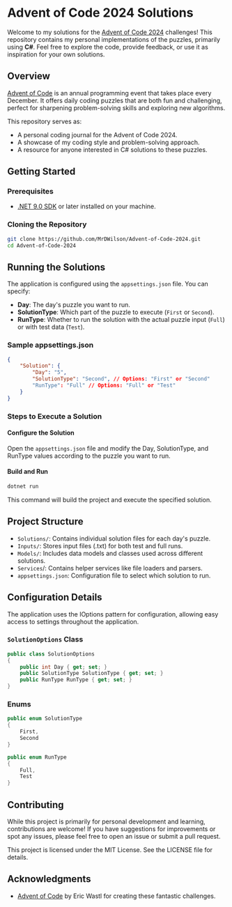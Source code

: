 # Advent of Code 2024 Solutions

Welcome to my solutions for the [Advent of Code 2024](https://adventofcode.com/2024) challenges! This repository contains my personal implementations of the puzzles, primarily using **C#**. Feel free to explore the code, provide feedback, or use it as inspiration for your own solutions.

## Overview

[Advent of Code](https://adventofcode.com/) is an annual programming event that takes place every December. It offers daily coding puzzles that are both fun and challenging, perfect for sharpening problem-solving skills and exploring new algorithms.

This repository serves as:

- A personal coding journal for the Advent of Code 2024.
- A showcase of my coding style and problem-solving approach.
- A resource for anyone interested in C# solutions to these puzzles.

## Getting Started

### Prerequisites

- [.NET 9.0 SDK](https://dotnet.microsoft.com/download/dotnet/9.0) or later installed on your machine.

### Cloning the Repository

```bash
git clone https://github.com/MrDWilson/Advent-of-Code-2024.git
cd Advent-of-Code-2024
```

## Running the Solutions

The application is configured using the `appsettings.json` file. You can specify:

- **Day**: The day's puzzle you want to run.
- **SolutionType**: Which part of the puzzle to execute (`First` or `Second`).
- **RunType**: Whether to run the solution with the actual puzzle input (`Full`) or with test data (`Test`).

### Sample appsettings.json

```json
{
    "Solution": {
        "Day": "5",
        "SolutionType": "Second", // Options: "First" or "Second"
        "RunType": "Full" // Options: "Full" or "Test"
    }
}
```

### Steps to Execute a Solution

#### Configure the Solution

Open the `appsettings.json` file and modify the Day, SolutionType, and RunType values according to the puzzle you want to run.

#### Build and Run

```bash
dotnet run
```

This command will build the project and execute the specified solution.

## Project Structure

- `Solutions/`: Contains individual solution files for each day's puzzle.
- `Inputs/`: Stores input files (.txt) for both test and full runs.
- `Models/`: Includes data models and classes used across different solutions.
- `Services`/: Contains helper services like file loaders and parsers.
- `appsettings.json`: Configuration file to select which solution to run.

## Configuration Details

The application uses the IOptions pattern for configuration, allowing easy access to settings throughout the application.

### `SolutionOptions` Class

```csharp
public class SolutionOptions
{
    public int Day { get; set; }
    public SolutionType SolutionType { get; set; }
    public RunType RunType { get; set; }
}
```

### Enums

```csharp
public enum SolutionType
{
    First,
    Second
}

public enum RunType
{
    Full,
    Test
}
```

## Contributing

While this project is primarily for personal development and learning, contributions are welcome! If you have suggestions for improvements or spot any issues, please feel free to open an issue or submit a pull request.

This project is licensed under the MIT License. See the LICENSE file for details.

## Acknowledgments

- [Advent of Code](https://adventofcode.com/) by Eric Wastl for creating these fantastic challenges.
